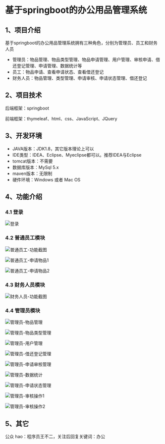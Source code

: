 # 基于springboot的办公用品管理系统



## 1、项目介绍

基于springboot的办公用品管理系统拥有三种角色，分别为管理员、员工和财务人员

- 管理员：物品管理、物品类型管理、物品申请管理、用户管理、审核申请、借还登记管理、申请管理、数据统计等
- 员工：物品申请、查看申请状态、查看借还登记
- 财务人员：物品管理、类型管理、申请审核、申请状态管理、借还登记


## 2、项目技术

后端框架：springboot

前端框架：thymeleaf、html、css、JavaScript、JQuery

## 3、开发环境

- JAVA版本：JDK1.8，其它版本理论上可以
- IDE类型：IDEA、Eclipse、Myeclipse都可以。推荐IDEA与Eclipse
- tomcat版本：不需要
- 数据库版本：MySql 5.x
- maven版本：无限制
- 硬件环境：Windows 或者 Mac OS


## 4、功能介绍

### 4.1 登录

![登录](https://project-images-1256969109.cos.ap-chongqing.myqcloud.com/Typora-Images/202206162337817.jpg)

### 4.2 普通员工模块

![普通员工-功能截图](https://project-images-1256969109.cos.ap-chongqing.myqcloud.com/Typora-Images/202206162337379.jpg)

![普通员工-申请物品1](https://project-images-1256969109.cos.ap-chongqing.myqcloud.com/Typora-Images/202206162337592.jpg)

![普通员工-申请物品2](https://project-images-1256969109.cos.ap-chongqing.myqcloud.com/Typora-Images/202206162337912.jpg)

### 4.3 财务人员模块

![财务人员-功能截图](https://project-images-1256969109.cos.ap-chongqing.myqcloud.com/Typora-Images/202206162337118.jpg)

### 4.4 管理员模块

![管理员-物品管理](https://project-images-1256969109.cos.ap-chongqing.myqcloud.com/Typora-Images/202206162337766.jpg)

![管理员-物品类型管理](https://project-images-1256969109.cos.ap-chongqing.myqcloud.com/Typora-Images/202206162337898.jpg)

![管理员-用户管理](https://project-images-1256969109.cos.ap-chongqing.myqcloud.com/Typora-Images/202206162337744.jpg)

![管理员-借还登记管理](https://project-images-1256969109.cos.ap-chongqing.myqcloud.com/Typora-Images/202206162337665.jpg)

![管理员-申请审核管理](https://project-images-1256969109.cos.ap-chongqing.myqcloud.com/Typora-Images/202206162337965.jpg)

![管理员-数据统计](https://project-images-1256969109.cos.ap-chongqing.myqcloud.com/Typora-Images/202206162337111.jpg)



![管理员-申请状态管理](https://project-images-1256969109.cos.ap-chongqing.myqcloud.com/Typora-Images/202206162338879.jpeg)

![管理员-审核操作1](https://project-images-1256969109.cos.ap-chongqing.myqcloud.com/Typora-Images/202206162338516.jpg)

![管理员-审核操作2](https://project-images-1256969109.cos.ap-chongqing.myqcloud.com/Typora-Images/202206162337726.jpg)

## 5、其它

公众 hao：程序员王不二，关注后回复关键词：办公

